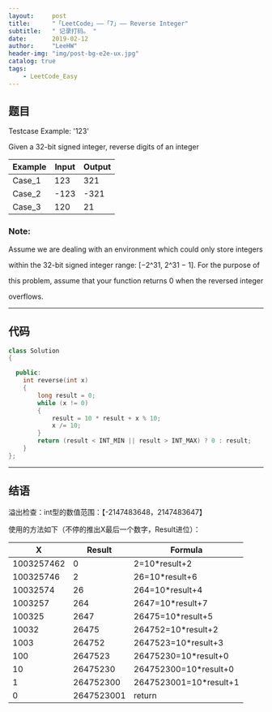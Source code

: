 ```yaml
---
layout:     post
title:      "「LeetCode」——「7」—— Reverse Integer"
subtitle:   " 记录打码。 "
date:       2019-02-12 
author:     "LeeHW"
header-img: "img/post-bg-e2e-ux.jpg"
catalog: true
tags:
    - LeetCode_Easy
---
```


## 题目

Testcase Example:  '123'

Given a 32-bit signed integer, reverse digits of an integer

| Example | Input | Output |
| ------- | ----- | ------ |
| Case_1  | 123   | 321    |
| Case_2  | -123  | -321   |
| Case_3  | 120   | 21     |

###  Note:

 Assume we are dealing with an environment which could only store integers

 within the 32-bit signed integer range: [−2^31,  2^31 − 1]. For the purpose of

 this problem, assume that your function returns 0 when the reversed integer

 overflows.

---

## 代码

```c++
class Solution
{

  public:
    int reverse(int x)
    {
        long result = 0;
        while (x != 0)
        {
            result = 10 * result + x % 10;
            x /= 10;
        }
        return (result < INT_MIN || result > INT_MAX) ? 0 : result;
    }
};
```



---

## 结语

溢出检查：int型的数值范围：【-2147483648，2147483647】

使用的方法如下（不停的推出X最后一个数字，Result进位）：

| X          | Result     | Formula                |
| ---------- | ---------- | ---------------------- |
| 1003257462 | 0          | 2=10*result+2          |
| 100325746  | 2          | 26=10*result+6         |
| 10032574   | 26         | 264=10*result+4        |
| 1003257    | 264        | 2647=10*result+7       |
| 100325     | 2647       | 26475=10*result+5      |
| 10032      | 26475      | 264752=10*result+2     |
| 1003       | 264752     | 2647523=10*result+3    |
| 100        | 2647523    | 26475230=10*result+0   |
| 10         | 26475230   | 264752300=10*result+0  |
| 1          | 264752300  | 2647523001=10*result+1 |
| 0          | 2647523001 | return                 |


